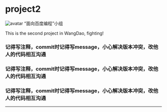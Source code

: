 # project2
![avatar](https://s2.ax1x.com/2019/12/26/lA1Fne.png)
“面向百度编程”小组

This is the second project in WangDao, fighting!
### 记得写注释，commit时记得写message，小心解决版本冲突，改他人的代码相互沟通
### 记得写注释，commit时记得写message，小心解决版本冲突，改他人的代码相互沟通
### 记得写注释，commit时记得写message，小心解决版本冲突，改他人的代码相互沟通

---
<br>



